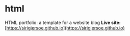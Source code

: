 # html
HTML portfolio: a template for a website blog
**Live site:** [https://sirigjersoe.github.io](https://sirigjersoe.github.io)

